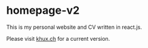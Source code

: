 # homepage-v2

This is my personal website and CV written in react.js. 

Please visit [khux.ch](https://khux.ch) for a current version.
